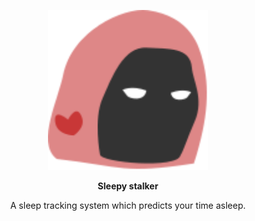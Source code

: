 <p align="center">
	<img alt="sleepy-stalker-logo" src="./media/sleepy_stalker.svg" width="256" height="256"/>
</p>
<b>
	<p align="center">
		Sleepy stalker
	</p>
</b>
<p align="center">
	A sleep tracking system which predicts your time asleep.
</p>

